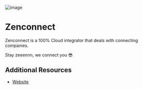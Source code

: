 ![image](https://zenconnect.fr/wp-content/uploads/2020/04/Logo_ZenConnect_150-1.png)

# Zenconnect

Zenconnect is a 100% Cloud integrator that deals with connecting companies.

Stay zeeennn, we connect you 😎

## Additional Resources

- [Website](https://zenconnect.fr)
